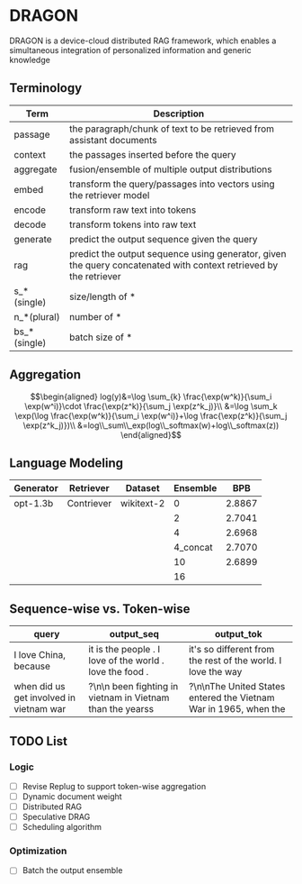 # DRAGON
DRAGON is a device-cloud distributed RAG framework, which enables a simultaneous integration of personalized information and generic knowledge

## Terminology
|Term        |Description                                                         |
|------------|--------------------------------------------------------------------|
|passage     |the paragraph/chunk of text to be retrieved from assistant documents|
|context     |the passages inserted before the query                              |
|aggregate   |fusion/ensemble of multiple output distributions                    |
|embed       |transform the query/passages into vectors using the retriever model |
|encode      |transform raw text into tokens                                      |
|decode      |transform tokens into raw text                                      |
|generate    |predict the output sequence given the query                         |
|rag         |predict the output sequence using generator, given the query concatenated with context retrieved by the retriever|
|s_*(single) |size/length of *                                                    |
|n_*(plural) |number of *                                                         |
|bs_*(single)|batch size of *                                                     |
## Aggregation
$$\begin{aligned}
log(y)&=\log \sum_{k} \frac{\exp(w^k)}{\sum_i \exp(w^i)}\cdot \frac{\exp(z^k)}{\sum_j \exp(z^k_j)}\\
&=\log \sum_k \exp(\log \frac{\exp(w^k)}{\sum_i \exp(w^i)}+\log \frac{\exp(z^k)}{\sum_j \exp(z^k_j)})\\
&=log\\_sum\\_exp(log\\_softmax(w)+log\\_softmax(z))
\end{aligned}$$
## Language Modeling
|Generator  |Retriever  |Dataset   |Ensemble|BPB    |
|-----------|-----------|----------|--------|-------|
|opt-1.3b   |Contriever |wikitext-2|0       |2.8867 |
|           |           |          |2       |2.7041 |
|           |           |          |4       |2.6968 |
|           |           |          |4_concat|2.7070 |
|           |           |          |10      |2.6899 |
|           |           |          |16      |       |
## Sequence-wise vs. Token-wise
| query | output_seq | output_tok |
| --- | --- | --- |
| I love China, because | it is the people . I love of the world . love the food . | it's so different from the rest of the world. I love the way |
| when did us get involved in vietnam war | ?\n\n been fighting in vietnam in Vietnam than the yearss | ?\n\nThe United States entered the Vietnam War in 1965, when the |

## TODO List
### Logic
- [ ] Revise Replug to support token-wise aggregation
- [ ] Dynamic document weight
- [ ] Distributed RAG
- [ ] Speculative DRAG
- [ ] Scheduling algorithm

### Optimization
- [ ] Batch the output ensemble
